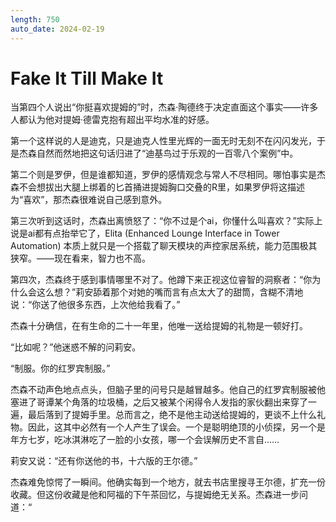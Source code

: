 ```yaml
---
length: 750
auto_date: 2024-02-19
---
```


# Fake It Till Make It

当第四个人说出“你挺喜欢提姆的”时，杰森·陶德终于决定直面这个事实——许多人都认为他对提姆·德雷克抱有超出平均水准的好感。

第一个这样说的人是迪克，只是迪克人性里光辉的一面无时无刻不在闪闪发光，于是杰森自然而然地把这句话归进了“迪基鸟过于乐观的一百零八个案例”中。

第二个则是罗伊，但是谁都知道，罗伊的感情观念与常人不尽相同。哪怕事实是杰森不会想拔出大腿上绑着的匕首捅进提姆胸口交叠的R里，如果罗伊将这描述为“喜欢”，那杰森很难说自己感到意外。

第三次听到这话时，杰森出离愤怒了：“你不过是个ai，你懂什么叫喜欢？”实际上说是ai都有点抬举它了，Elita (Enhanced Lounge Interface in Tower Automation) 本质上就只是一个搭载了聊天模块的声控家居系统，能力范围极其狭窄。——现在看来，智力也不高。

第四次，杰森终于感到事情哪里不对了。他蹲下来正视这位睿智的洞察者：“你为什么会这么想？”莉安舔着那个对她的嘴而言有点太大了的甜筒，含糊不清地说：“你送了他很多东西，上次他给我看了。”

杰森十分确信，在有生命的二十一年里，他唯一送给提姆的礼物是一顿好打。

“比如呢？”他迷惑不解的问莉安。

“制服。你的红罗宾制服。”

杰森不动声色地点点头，但脑子里的问号只是越冒越多。他自己的红罗宾制服被他塞进了哥谭某个角落的垃圾桶，之后又被某个闲得令人发指的家伙翻出来穿了一遍，最后落到了提姆手里。总而言之，绝不是他主动送给提姆的，更谈不上什么礼物。因此，这其中必然有一个人产生了误会。一个是聪明绝顶的小侦探，另一个是年方七岁，吃冰淇淋吃了一脸的小女孩，哪一个会误解历史不言自……

莉安又说：“还有你送他的书，十六版的王尔德。”

杰森难免惊愕了一瞬间。他确实每到一个地方，就去书店里搜寻王尔德，扩充一份收藏。但这份收藏是他和阿福的下午茶回忆，与提姆绝无关系。杰森进一步问道：“
